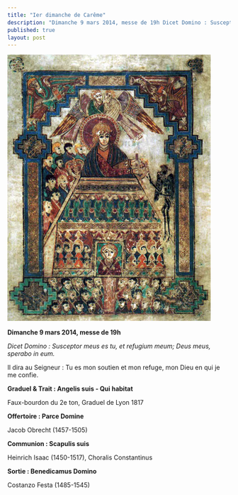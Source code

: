 ```yaml
---
title: "Ier dimanche de Carême"
description: "Dimanche 9 mars 2014, messe de 19h Dicet Domino : Susceptor meus es tu, et refugium meum; Deus meus, sperabo in eum. Il dira au Seigneur : Tu es mon soutien et mon refuge, mon Dieu en qui je me confie. Graduel & Trait : Angelis suis - Qui habitat Faux-bourdon..."
published: true
layout: post
---
```



![](/images/2014-03-21-tentation.jpg)

**Dimanche 9 mars 2014, messe de 19h**

*Dicet Domino : Susceptor meus es tu, et refugium meum; Deus meus, sperabo in eum.*

Il dira au Seigneur : Tu es mon soutien et mon refuge, mon Dieu en qui je me confie.

**Graduel & Trait : Angelis suis - Qui habitat**

Faux-bourdon du 2e ton, Graduel de Lyon 1817

**Offertoire : Parce Domine**

Jacob Obrecht (1457-1505)

**Communion : Scapulis suis**

Heinrich Isaac (1450-1517), Choralis Constantinus

**Sortie : Benedicamus Domino**

Costanzo Festa (1485-1545)